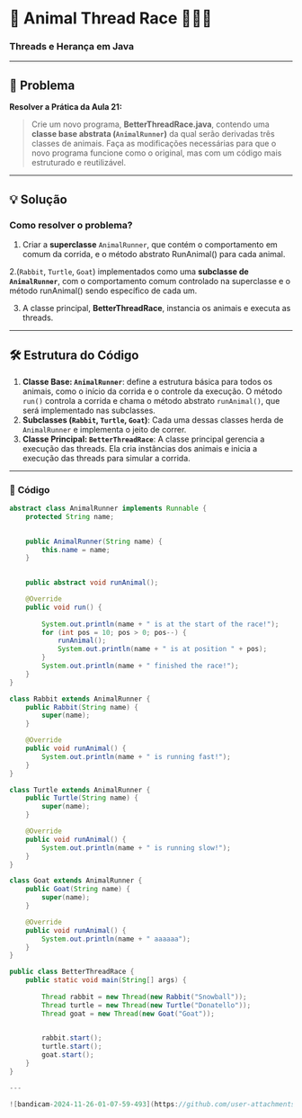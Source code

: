 # 🏁 **Animal Thread Race** 🐇🐢🐐
### **Threads e Herança em Java**

---

## **📖 Problema**  
**Resolver a Prática da Aula 21:**  
> Crie um novo programa, **BetterThreadRace.java**, contendo uma **classe base abstrata (`AnimalRunner`)** da qual serão derivadas três classes de animais. Faça as modificações necessárias para que o novo programa funcione como o original, mas com um código mais estruturado e reutilizável.

---

## **💡 Solução**  
 

### **Como resolver o problema?**
1. Criar a **superclasse** `AnimalRunner`, que contém o comportamento em comum da corrida, e o método abstrato RunAnimal() para cada animal.  

2.(`Rabbit`, `Turtle`, `Goat`) implementados como uma **subclasse de `AnimalRunner`**,  com o comportamento comum controlado na superclasse e o método runAnimal() sendo específico de cada um.

3. A classe principal, **BetterThreadRace**, instancia os animais e executa as threads.

---

## **🛠️ Estrutura do Código**

1. **Classe Base: `AnimalRunner`**: define a estrutura básica para todos os animais, como o início da corrida e o controle da execução. O método `run()` controla a corrida e chama o método abstrato `runAnimal()`, que será implementado nas subclasses.
2. **Subclasses (`Rabbit`, `Turtle`, `Goat`)**: Cada uma dessas classes herda de `AnimalRunner` e implementa o jeito de correr.
3. **Classe Principal: `BetterThreadRace`**: A classe principal gerencia a execução das threads. Ela cria instâncias dos animais e inicia a execução das threads para simular a corrida.

---

### 📜 **Código**

```java
abstract class AnimalRunner implements Runnable {
    protected String name;

    
    public AnimalRunner(String name) {
        this.name = name;
    }

    
    public abstract void runAnimal();

    @Override
    public void run() {
        
        System.out.println(name + " is at the start of the race!");
        for (int pos = 10; pos > 0; pos--) {
            runAnimal(); 
            System.out.println(name + " is at position " + pos);
        }
        System.out.println(name + " finished the race!");
    }
}

class Rabbit extends AnimalRunner {
    public Rabbit(String name) {
        super(name);
    }

    @Override
    public void runAnimal() {
        System.out.println(name + " is running fast!");
    }
}

class Turtle extends AnimalRunner {
    public Turtle(String name) {
        super(name);
    }

    @Override
    public void runAnimal() {
        System.out.println(name + " is running slow!");
    }
}

class Goat extends AnimalRunner {
    public Goat(String name) {
        super(name);
    }

    @Override
    public void runAnimal() {
        System.out.println(name + " aaaaaa");
    }
}

public class BetterThreadRace {
    public static void main(String[] args) {
     
        Thread rabbit = new Thread(new Rabbit("Snowball"));
        Thread turtle = new Thread(new Turtle("Donatello"));
        Thread goat = new Thread(new Goat("Goat"));

        
        rabbit.start();
        turtle.start();
        goat.start();
    }
}

---

![bandicam-2024-11-26-01-07-59-493](https://github.com/user-attachments/assets/bbe7d3c0-9d81-4b49-a0ae-37e9385ce4ec)

